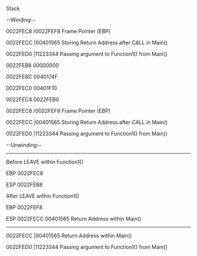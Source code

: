 Stack

--Winding--

0022FEC8  /0022FEF8  Frame Pointer (EBP)

0022FECC  |00401565  Storing Return Address after CALL in Main()

0022FED0  |11223344  Passing argument to Function1() from Main()


0022FEB8   00000000

0022FEBC   0040174F 

0022FEC0   00401F10  

0022FEC4   0022FEB0  

0022FEC8  /0022FEF8  Frame Pointer (EBP)

0022FECC  |00401565  Storing Return Address after CALL in Main()

0022FED0  |11223344  Passing argument to Function1() from Main()



--Unwinding--

-------------------------------------------------------------------

Before LEAVE within Function1()


EBP 0022FEC8	

ESP 0022FEB8


After LEAVE within Function1()


EBP 0022FEF8 

ESP 0022FECC   00401565  Return Address within Main()

-------------------------------------------------------------------

0022FECC  |00401565  Return Address within Main()

0022FED0  |11223344  Passing argument to Function1() from Main()
